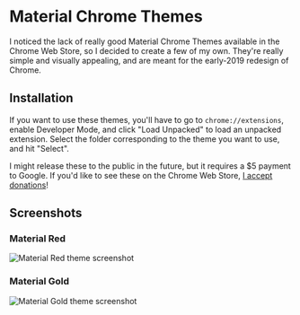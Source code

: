 # Material Chrome Themes
I noticed the lack of really good Material Chrome Themes available in the Chrome Web Store, so I decided to create a few of my own. They're really simple and visually appealing, and are meant for the early-2019 redesign of Chrome.

## Installation
If you want to use these themes, you'll have to go to `chrome://extensions`, enable Developer Mode, and click "Load Unpacked" to load an unpacked extension. Select the folder corresponding to the theme you want to use, and hit "Select".

I might release these to the public in the future, but it requires a $5 payment to Google. If you'd like to see these on the Chrome Web Store, [I accept donations](https://paypal.me/JamsheedMistri)!

## Screenshots
### Material Red
![Material Red theme screenshot](https://i.imgur.com/yQK31l9.jpg)

### Material Gold
![Material Gold theme screenshot](https://i.imgur.com/yBDltJg.jpg)